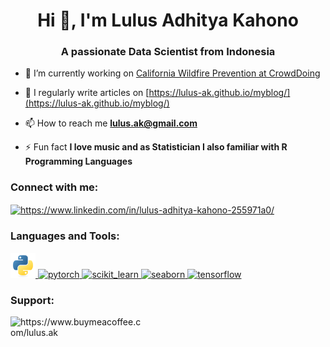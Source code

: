 <h1 align="center">Hi 👋, I'm Lulus Adhitya Kahono</h1>
<h3 align="center">A passionate Data Scientist from Indonesia</h3>

- 🔭 I’m currently working on [California Wildfire Prevention at CrowdDoing](https://lulus-ak.github.io/myblog/#category=calfire)

- 📝 I regularly write articles on [https://lulus-ak.github.io/myblog/](https://lulus-ak.github.io/myblog/)

- 📫 How to reach me **lulus.ak@gmail.com**

- ⚡ Fun fact **I love music and as Statistician I also familiar with R Programming Languages**

<h3 align="left">Connect with me:</h3>
<p align="left">
<a href="https://linkedin.com/in/https://www.linkedin.com/in/lulus-adhitya-kahono-255971a0/" target="blank"><img align="center" src="https://raw.githubusercontent.com/rahuldkjain/github-profile-readme-generator/master/src/images/icons/Social/linked-in-alt.svg" alt="https://www.linkedin.com/in/lulus-adhitya-kahono-255971a0/" height="30" width="40" /></a>
</p>

<h3 align="left">Languages and Tools:</h3>
<p align="left"> <a href="https://www.python.org" target="_blank" rel="noreferrer"> <img src="https://raw.githubusercontent.com/devicons/devicon/master/icons/python/python-original.svg" alt="python" width="40" height="40"/> </a> <a href="https://pytorch.org/" target="_blank" rel="noreferrer"> <img src="https://www.vectorlogo.zone/logos/pytorch/pytorch-icon.svg" alt="pytorch" width="40" height="40"/> </a> <a href="https://scikit-learn.org/" target="_blank" rel="noreferrer"> <img src="https://upload.wikimedia.org/wikipedia/commons/0/05/Scikit_learn_logo_small.svg" alt="scikit_learn" width="40" height="40"/> </a> <a href="https://seaborn.pydata.org/" target="_blank" rel="noreferrer"> <img src="https://seaborn.pydata.org/_images/logo-mark-lightbg.svg" alt="seaborn" width="40" height="40"/> </a> <a href="https://www.tensorflow.org" target="_blank" rel="noreferrer"> <img src="https://www.vectorlogo.zone/logos/tensorflow/tensorflow-icon.svg" alt="tensorflow" width="40" height="40"/> </a> </p>

<h3 align="left">Support:</h3>
<p><a href="https://www.buymeacoffee.com/https://www.buymeacoffee.com/lulus.ak"> <img align="left" src="https://cdn.buymeacoffee.com/buttons/v2/default-yellow.png" height="50" width="210" alt="https://www.buymeacoffee.com/lulus.ak" /></a></p><br><br>

